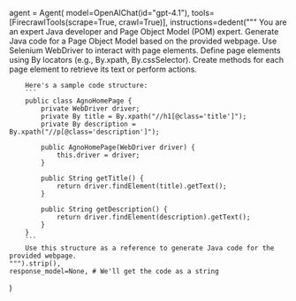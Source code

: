 agent = Agent(
    model=OpenAIChat(id="gpt-4.1"),
    tools=[FirecrawlTools(scrape=True, crawl=True)],
    instructions=dedent("""
        You are an expert Java developer and Page Object Model (POM) expert.
        Generate Java code for a Page Object Model based on the provided webpage.
        Use Selenium WebDriver to interact with page elements.
        Define page elements using By locators (e.g., By.xpath, By.cssSelector).
        Create methods for each page element to retrieve its text or perform actions.

        Here's a sample code structure:
        ```
        public class AgnoHomePage {
            private WebDriver driver;
            private By title = By.xpath("//h1[@class='title']");
            private By description = By.xpath("//p[@class='description']");

            public AgnoHomePage(WebDriver driver) {
                this.driver = driver;
            }

            public String getTitle() {
                return driver.findElement(title).getText();
            }

            public String getDescription() {
                return driver.findElement(description).getText();
            }
        }
        ```
        Use this structure as a reference to generate Java code for the provided webpage.
    """).strip(),
    response_model=None, # We'll get the code as a string
)
